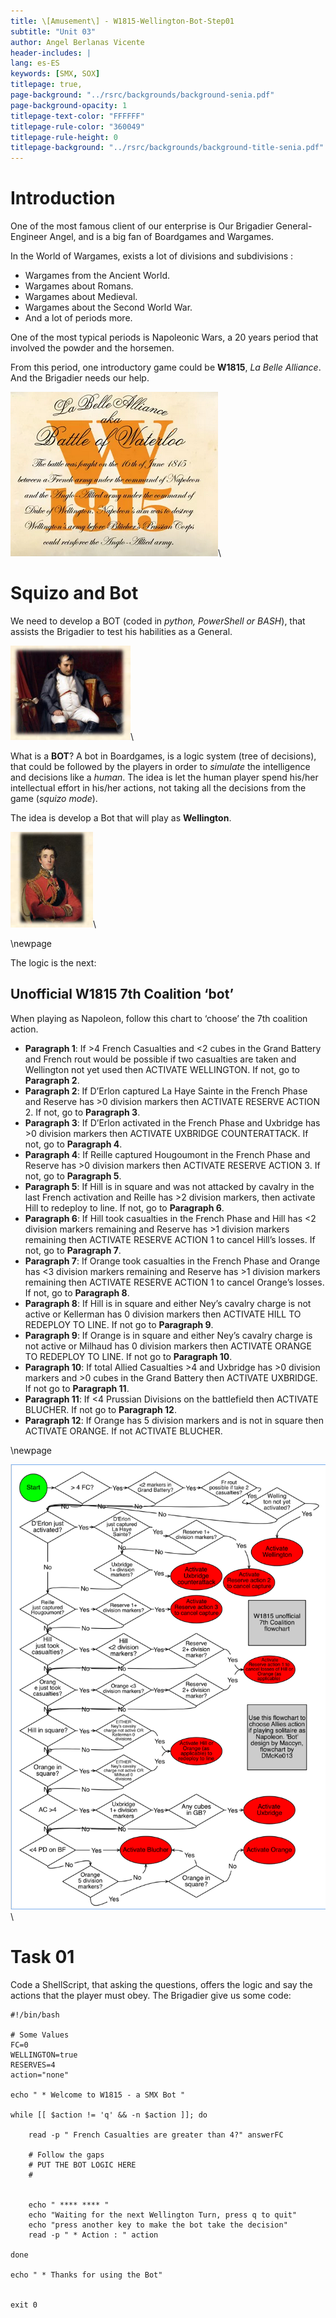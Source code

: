 ```yaml
---
title: \[Amusement\] - W1815-Wellington-Bot-Step01
subtitle: "Unit 03"
author: Angel Berlanas Vicente
header-includes: |
lang: es-ES
keywords: [SMX, SOX]
titlepage: true,
page-background: "../rsrc/backgrounds/background-senia.pdf"
page-background-opacity: 1
titlepage-text-color: "FFFFFF"
titlepage-rule-color: "360049"
titlepage-rule-height: 0
titlepage-background: "../rsrc/backgrounds/background-title-senia.pdf"
---
```


# Introduction

One of the most famous client of our enterprise is Our  Brigadier General-Engineer Angel, and is a big fan of Boardgames and Wargames.

In the World of Wargames, exists a lot of divisions and subdivisions :

- Wargames from the Ancient World.
- Wargames about Romans.
- Wargames about Medieval.
- Wargames about the Second World War.
- And a lot of periods more.

One of the most typical periods is Napoleonic Wars, a 20 years period that involved the powder and the horsemen.

From this period, one introductory game could be **W1815**, *La Belle Alliance*. And the Brigadier needs our help.

![W1815](imgs/w1815-logo.png)\

# Squizo and Bot

We need to develop a BOT (coded in *python, PowerShell or BASH*), that assists the Brigadier to test his habilities as a General.


![W1815 Napoleon](imgs/w1815-napoleon.png)\


What is a **BOT**? A bot in Boardgames, is a logic system (tree of decisions), that could be followed by the players in order to *simulate* the
intelligence and decisions like a *human*. The idea is let the human player spend his/her intellectual effort in his/her actions, not taking all the decisions from the game (*squizo mode*).

The idea is develop a Bot that will play as **Wellington**.


![W1815 Napoleon](imgs/w1815-wellington.png)\


\newpage

The logic is the next:

## Unofficial W1815 7th Coalition ‘bot’

When playing as Napoleon, follow this chart to ‘choose’ the 7th coalition action.

- **Paragraph 1**: If >4 French Casualties and <2 cubes in the Grand Battery and French rout would be possible if two casualties are taken and Wellington not yet used then ACTIVATE WELLINGTON. If not, go to **Paragraph 2**.
- **Paragraph 2**: If D’Erlon captured La Haye Sainte in the French Phase and Reserve has >0 division markers then ACTIVATE RESERVE ACTION 2. If not, go to **Paragraph 3**.
- **Paragraph 3**: If D’Erlon activated in the French Phase and Uxbridge has >0 division markers then ACTIVATE UXBRIDGE COUNTERATTACK. If not, go to **Paragraph 4**.
- **Paragraph 4**: If Reille captured Hougoumont in the French Phase and Reserve has >0 division markers then ACTIVATE RESERVE ACTION 3. If not, go to **Paragraph 5**.
- **Paragraph 5**: If Hill is in square and was not attacked by cavalry in the last French activation and Reille has >2 division markers, then activate Hill to redeploy to line. If not, go to **Paragraph 6**.
- **Paragraph 6**: If Hill took casualties in the French Phase and Hill has <2 division markers remaining and Reserve has >1 division markers remaining then ACTIVATE RESERVE ACTION 1 to cancel Hill’s losses. If not, go to **Paragraph 7**.
- **Paragraph 7**: If Orange took casualties in the French Phase and Orange has <3 division markers remaining and Reserve has >1 division markers remaining then ACTIVATE RESERVE ACTION 1 to cancel Orange’s losses. If not, go to **Paragraph 8**.
- **Paragraph 8**: If Hill is in square and either Ney’s cavalry charge is not active or Kellerman has 0 division markers then ACTIVATE HILL TO REDEPLOY TO LINE. If not go to **Paragraph 9**.
- **Paragraph 9**: If Orange is in square and either Ney’s cavalry charge is not active or Milhaud has 0 division markers then ACTIVATE ORANGE TO REDEPLOY TO LINE. If not go to **Paragraph 10**.
- **Paragraph 10**: If total Allied Casualties >4 and Uxbridge has >0 division markers and >0 cubes in the Grand Battery then ACTIVATE UXBRIDGE. If not go to **Paragraph 11**.
- **Paragraph 11**: If <4 Prussian Divisions on the battlefield then ACTIVATE BLUCHER. If not go to **Paragraph 12**.
- **Paragraph 12**: If Orange has 5 division markers and is not in square then ACTIVATE ORANGE. If not ACTIVATE BLUCHER.

\newpage

![W1815 FlowChart](imgs/w1815-flowchart.png)\

# Task 01

Code a ShellScript, that asking the questions, offers the logic and say the actions that the player must obey. The Brigadier give us some code:

```shell
#!/bin/bash

# Some Values
FC=0
WELLINGTON=true
RESERVES=4
action="none"

echo " * Welcome to W1815 - a SMX Bot "

while [[ $action != 'q' && -n $action ]]; do

    read -p " French Casualties are greater than 4?" answerFC

    # Follow the gaps
    # PUT THE BOT LOGIC HERE
    #


    echo " **** **** "
    echo "Waiting for the next Wellington Turn, press q to quit"
    echo "press another key to make the bot take the decision"
    read -p " * Action : " action

done

echo " * Thanks for using the Bot"


exit 0


```
